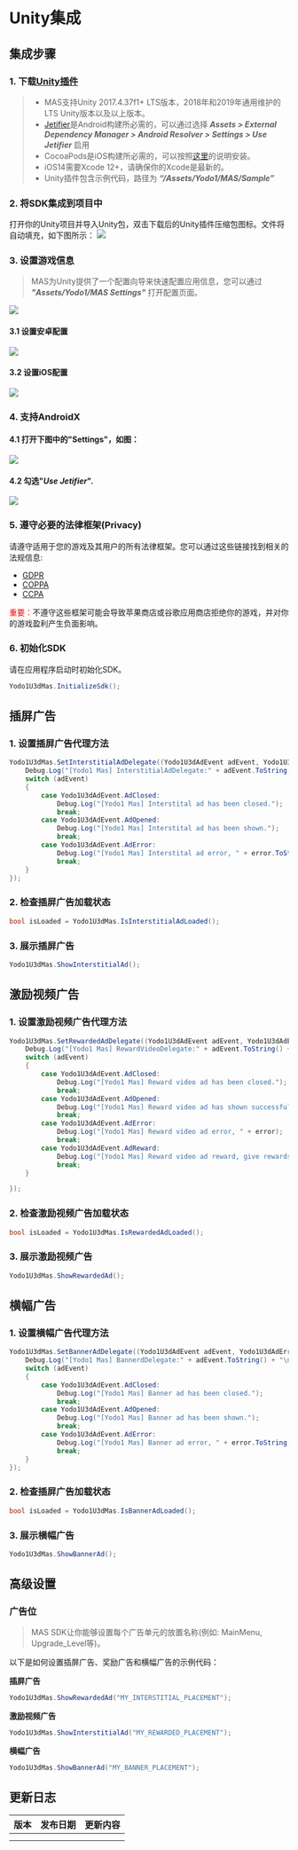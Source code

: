 # Unity集成

## 集成步骤

### 1. 下载[Unity插件]()
> * MAS支持Unity 2017.4.37f1+ LTS版本，2018年和2019年通用维护的LTS Unity版本以及以上版本。
> * [Jetifier](https://developer.android.com/jetpack/androidx/releases/jetifier)是Android构建所必需的，可以通过选择 ***Assets > External Dependency Manager > Android Resolver > Settings > Use Jetifier*** 启用
> * CocoaPods是iOS构建所必需的，可以按照[这里](https://guides.cocoapods.org/using/getting-started.html#getting-started)的说明安装。
> * iOS14需要Xcode 12+，请确保你的Xcode是最新的。
> * Unity插件包含示例代码，路径为 ***“/Assets/Yodo1/MAS/Sample”***</br>

### 2. 将SDK集成到项目中
打开你的Unity项目并导入Unity包，双击下载后的Unity插件压缩包图标。文件将自动填充，如下图所示：
![](../resource/import-package.png)

### 3. 设置游戏信息
> MAS为Unity提供了一个配置向导来快速配置应用信息，您可以通过 ***"Assets/Yodo1/MAS Settings"*** 打开配置页面。

![](../resource/settings-mas.png)

#### 3.1 设置安卓配置
![](../resource/settings-android.png)

#### 3.2 设置iOS配置
![](../resource/settings-ios.png)

### 4. 支持AndroidX
#### 4.1 打开下图中的"Settings"，如图：
![](../resource/settings-resolver-android.png)

#### 4.2 勾选"***Use Jetifier***".
![](../resource/use-jetifier.png)

### 5. 遵守必要的法律框架(Privacy)
请遵守适用于您的游戏及其用户的所有法律框架。您可以通过这些链接找到相关的法规信息:

* [GDPR](privacy-gdpr.md)
* [COPPA](privacy-coppa.md)
* [CCPA](privacy-ccpa.md)

<font color=red>重要：</font>不遵守这些框架可能会导致苹果商店或谷歌应用商店拒绝你的游戏，并对你的游戏盈利产生负面影响。

### 6. 初始化SDK
请在应用程序启动时初始化SDK。

```c#
Yodo1U3dMas.InitializeSdk();
```

## 插屏广告
### 1. 设置插屏广告代理方法
```c#
Yodo1U3dMas.SetInterstitialAdDelegate((Yodo1U3dAdEvent adEvent, Yodo1U3dAdError error) => {
    Debug.Log("[Yodo1 Mas] InterstitialAdDelegate:" + adEvent.ToString() + "\n" + error.ToString());
    switch (adEvent)
    {
        case Yodo1U3dAdEvent.AdClosed:
            Debug.Log("[Yodo1 Mas] Interstital ad has been closed.");
            break;
        case Yodo1U3dAdEvent.AdOpened:
            Debug.Log("[Yodo1 Mas] Interstital ad has been shown.");
            break;
        case Yodo1U3dAdEvent.AdError:
            Debug.Log("[Yodo1 Mas] Interstital ad error, " + error.ToString());
            break;
    }
});
```
### 2. 检查插屏广告加载状态
```c#
bool isLoaded = Yodo1U3dMas.IsInterstitialAdLoaded();
```

### 3. 展示插屏广告
```c#
Yodo1U3dMas.ShowInterstitialAd();
```

## 激励视频广告
### 1. 设置激励视频广告代理方法
```c#
Yodo1U3dMas.SetRewardedAdDelegate((Yodo1U3dAdEvent adEvent, Yodo1U3dAdError error) => {
    Debug.Log("[Yodo1 Mas] RewardVideoDelegate:" + adEvent.ToString() + "\n" + error.ToString());
    switch (adEvent)
    {
        case Yodo1U3dAdEvent.AdClosed:
            Debug.Log("[Yodo1 Mas] Reward video ad has been closed.");
            break;
        case Yodo1U3dAdEvent.AdOpened:
            Debug.Log("[Yodo1 Mas] Reward video ad has shown successful.");
            break;
        case Yodo1U3dAdEvent.AdError:
            Debug.Log("[Yodo1 Mas] Reward video ad error, " + error);
            break;
        case Yodo1U3dAdEvent.AdReward:
            Debug.Log("[Yodo1 Mas] Reward video ad reward, give rewards to the player.");
            break;
    }

});
```
### 2. 检查激励视频广告加载状态
```c#
bool isLoaded = Yodo1U3dMas.IsRewardedAdLoaded();
```

### 3. 展示激励视频广告
```c#
Yodo1U3dMas.ShowRewardedAd();
```
## 横幅广告
### 1. 设置横幅广告代理方法
```c#
Yodo1U3dMas.SetBannerAdDelegate((Yodo1U3dAdEvent adEvent, Yodo1U3dAdError error) => {
    Debug.Log("[Yodo1 Mas] BannerdDelegate:" + adEvent.ToString() + "\n" + error.ToString());
    switch (adEvent)
    {
        case Yodo1U3dAdEvent.AdClosed:
            Debug.Log("[Yodo1 Mas] Banner ad has been closed.");
            break;
        case Yodo1U3dAdEvent.AdOpened:
            Debug.Log("[Yodo1 Mas] Banner ad has been shown.");
            break;
        case Yodo1U3dAdEvent.AdError:
            Debug.Log("[Yodo1 Mas] Banner ad error, " + error.ToString());
            break;
    }
});
```
### 2. 检查插屏广告加载状态
```c#
bool isLoaded = Yodo1U3dMas.IsBannerAdLoaded();
```

### 3. 展示横幅广告
```c#
Yodo1U3dMas.ShowBannerAd();
```

## 高级设置
### 广告位
> MAS SDK让你能够设置每个广告单元的放置名称(例如: MainMenu, Upgrade_Level等)。

以下是如何设置插屏广告、奖励广告和横幅广告的示例代码：

**插屏广告**</br>
```c#
Yodo1U3dMas.ShowRewardedAd("MY_INTERSTITIAL_PLACEMENT");
```

**激励视频广告**</br>
```c#
Yodo1U3dMas.ShowInterstitialAd("MY_REWARDED_PLACEMENT");
```

**横幅广告**</br>
```c#
Yodo1U3dMas.ShowBannerAd("MY_BANNER_PLACEMENT");
```

## 更新日志
|  版本   | 发布日期 | 更新内容 |
|  ----  | ------- | ------  |
|           |              |               |
|           |              |               |
